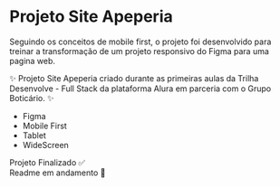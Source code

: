 # Projeto Site Apeperia
Seguindo os conceitos de mobile first, o projeto foi desenvolvido para treinar a transformação de um projeto responsivo do Figma para uma pagina web.

✨ Projeto Site Apeperia criado durante as primeiras aulas da Trilha Desenvolve - Full Stack da plataforma Alura em parceria com o Grupo Boticário. ✨

- Figma
- Mobile First
- Tablet 
- WideScreen

Projeto Finalizado ✅ <br>
Readme em andamento 🚧
